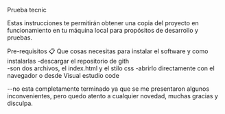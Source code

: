 Prueba tecnic

Estas instrucciones te permitirán obtener una copia del proyecto en funcionamiento en tu máquina local para propósitos de desarrollo y pruebas.


Pre-requisitos 📋
Que cosas necesitas para instalar el software y como instalarlas
-descargar el repositorio de gith   
-son dos archivos, el index.html y el stilo css
-abrirlo directamente con el navegador o desde Visual estudio code 

--no esta completamente terminado ya que se me presentaron algunos inconvenientes, pero quedo atento a cualquier novedad, muchas gracias y disculpa.

